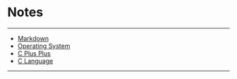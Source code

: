 # Notes

---

- [Markdown](https://github.com/nishant05gaurav/Notes/blob/main/MarkdownNotes.md)
- [Operating System](https://github.com/nishant05gaurav/Notes/blob/main/OS.md)
- [C Plus Plus](https://github.com/nishant05gaurav/Notes/blob/main/C%2B%2B.md)
- [C Language](https://github.com/nishant05gaurav/Notes/blob/main/C.md)

---
